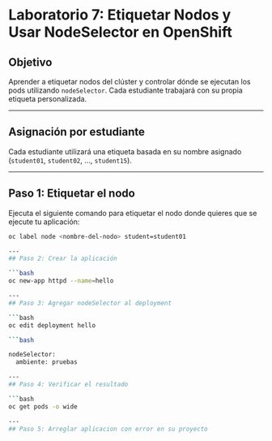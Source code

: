 # Laboratorio 7: Etiquetar Nodos y Usar NodeSelector en OpenShift

##  Objetivo

Aprender a etiquetar nodos del clúster y controlar dónde se ejecutan los pods utilizando `nodeSelector`. Cada estudiante trabajará con su propia etiqueta personalizada.

---

## Asignación por estudiante

Cada estudiante utilizará una etiqueta basada en su nombre asignado (`student01`, `student02`, ..., `student15`).

---

## Paso 1: Etiquetar el nodo

Ejecuta el siguiente comando para etiquetar el nodo donde quieres que se ejecute tu aplicación:

```bash
oc label node <nombre-del-nodo> student=student01

---
## Paso 2: Crear la aplicación

```bash
oc new-app httpd --name=hello

---
## Paso 3: Agregar nodeSelector al deployment

```bash
oc edit deployment hello

```bash

nodeSelector:
  ambiente: pruebas

---
## Paso 4: Verificar el resultado

```bash
oc get pods -o wide

---
## Paso 5: Arreglar aplicacion con error en su proyecto 
